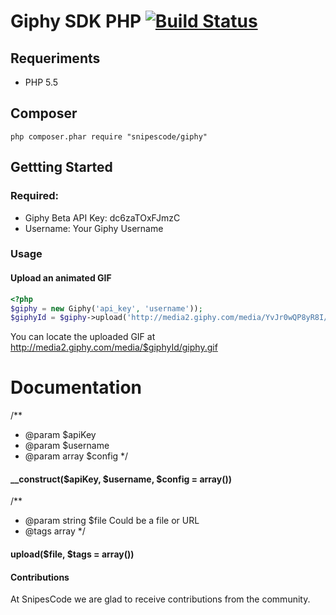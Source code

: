 # Giphy SDK PHP [![Build Status](https://secure.travis-ci.org/SnipesCode/giphy.png?branch=master)](http://travis-ci.org/SnipesCode/giphy)

## Requeriments
* PHP 5.5

## Composer
```
php composer.phar require "snipescode/giphy"
```
## Gettting Started
### Required:
* Giphy Beta API Key: dc6zaTOxFJmzC
* Username: Your Giphy Username

### Usage
#### Upload an animated GIF
``` php
<?php
$giphy = new Giphy('api_key', 'username'));
$giphyId = $giphy->upload('http://media2.giphy.com/media/YvJr0wQP8yR8I/giphy.gif', array('Kirk (Alternate)', 'Star Trek (2009)', 'Kobayashi Maru'));

```

You can locate the uploaded GIF at http://media2.giphy.com/media/$giphyId/giphy.gif

# Documentation

 /**
 * @param $apiKey
 * @param $username
 * @param array $config
 */    
####  __construct($apiKey, $username, $config = array())

 /**
 * @param string $file Could be a file or URL
 * @tags array
 */

#### upload($file, $tags = array())

#### Contributions

At SnipesCode we are glad to receive contributions from the community.
